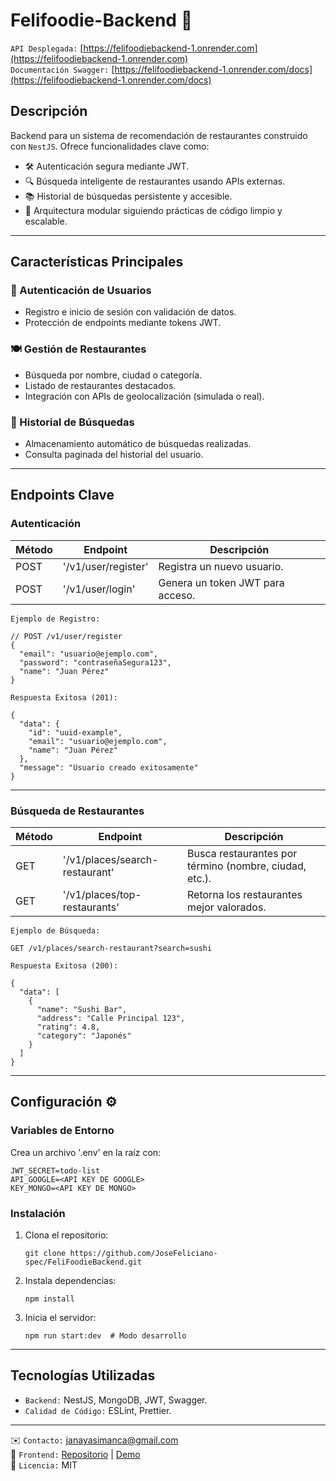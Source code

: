 # Felifoodie-Backend 🍴

```API Desplegada:``` [https://felifoodiebackend-1.onrender.com](https://felifoodiebackend-1.onrender.com)  
```Documentación Swagger:``` [https://felifoodiebackend-1.onrender.com/docs](https://felifoodiebackend-1.onrender.com/docs)

## Descripción
Backend para un sistema de recomendación de restaurantes construido con ```NestJS```. Ofrece funcionalidades clave como:  
- 🛠️ Autenticación segura mediante JWT.  
- 🔍 Búsqueda inteligente de restaurantes usando APIs externas.  
- 📚 Historial de búsquedas persistente y accesible.  
- 🚀 Arquitectura modular siguiendo prácticas de código limpio y escalable.

---

## Características Principales

### 🔐 Autenticación de Usuarios
- Registro e inicio de sesión con validación de datos.  
- Protección de endpoints mediante tokens JWT.

### 🍽️ Gestión de Restaurantes
- Búsqueda por nombre, ciudad o categoría.  
- Listado de restaurantes destacados.  
- Integración con APIs de geolocalización (simulada o real).

### 📅 Historial de Búsquedas
- Almacenamiento automático de búsquedas realizadas.  
- Consulta paginada del historial del usuario.

---

## Endpoints Clave

### Autenticación
| Método | Endpoint           | Descripción                     |
|--------|--------------------|---------------------------------|
| POST   | '/v1/user/register'| Registra un nuevo usuario.      |
| POST   | '/v1/user/login'   | Genera un token JWT para acceso.|

```Ejemplo de Registro:```
```
// POST /v1/user/register
{
  "email": "usuario@ejemplo.com",
  "password": "contraseñaSegura123",
  "name": "Juan Pérez"
}
```

```Respuesta Exitosa (201):```
```
{
  "data": {
    "id": "uuid-example",
    "email": "usuario@ejemplo.com",
    "name": "Juan Pérez"
  },
  "message": "Usuario creado exitosamente"
}
```

---

### Búsqueda de Restaurantes
| Método | Endpoint                       | Descripción                                  |
|--------|--------------------------------|---------------------------------------------|
| GET    | '/v1/places/search-restaurant'| Busca restaurantes por término (nombre, ciudad, etc.). |
| GET    | '/v1/places/top-restaurants'  | Retorna los restaurantes mejor valorados.   |

```Ejemplo de Búsqueda:```
```
GET /v1/places/search-restaurant?search=sushi
```

```Respuesta Exitosa (200):```
```
{
  "data": [
    {
      "name": "Sushi Bar",
      "address": "Calle Principal 123",
      "rating": 4.8,
      "category": "Japonés"
    }
  ]
}
```

---

## Configuración ⚙️

### Variables de Entorno
Crea un archivo '.env' en la raíz con:
```
JWT_SECRET=todo-list
API_GOOGLE=<API KEY DE GOOGLE>
KEY_MONGO=<API KEY DE MONGO>
```

### Instalación
1. Clona el repositorio:
   ```
   git clone https://github.com/JoseFeliciano-spec/FeliFoodieBackend.git
   ```
2. Instala dependencias:
   ```
   npm install
   ```
3. Inicia el servidor:
   ```
   npm run start:dev  # Modo desarrollo
   ```

---

## Tecnologías Utilizadas
- ```Backend:``` NestJS, MongoDB, JWT, Swagger.  
- ```Calidad de Código:``` ESLint, Prettier.  

---

✉️ ```Contacto:``` [janayasimanca@gmail.com](mailto:janayasimanca@gmail.com)  
🔗 ```Frontend:``` [Repositorio](https://github.com/JoseFeliciano-spec/FeliFoodieFrontend) | [Demo](https://feli-foodie-frontend.vercel.app)  
📜 ```Licencia:``` MIT
